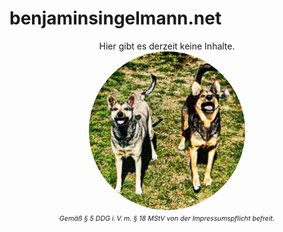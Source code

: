 # benjaminsingelmann.net

<style>
impr{
    font-size: 8pt;
    font-style: italic;
}

img {
    border-radius: 50%;
}

</style>

<center>

Hier gibt es derzeit keine Inhalte.<br>
<img src="assets/img/wuggos.jpg" width="250"/>
<br>
<impr>Gemäß § 5 DDG i. V. m. § 18 MStV von der Impressumspflicht befreit.</impr>

</center>
